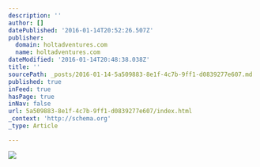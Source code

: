 ```yaml
---
description: ''
author: []
datePublished: '2016-01-14T20:52:26.507Z'
publisher:
  domain: holtadventures.com
  name: holtadventures.com
dateModified: '2016-01-14T20:48:38.038Z'
title: ''
sourcePath: _posts/2016-01-14-5a509883-8e1f-4c7b-9ff1-d0839277e607.md
published: true
inFeed: true
hasPage: true
inNav: false
url: 5a509883-8e1f-4c7b-9ff1-d0839277e607/index.html
_context: 'http://schema.org'
_type: Article

---
```

![](http://holtadventures.com/wp-content/Gallery/Laos/DSC_0020.JPG)